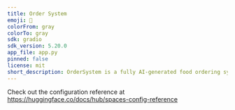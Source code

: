 ```yaml
---
title: Order System
emoji: 🏃
colorFrom: gray
colorTo: gray
sdk: gradio
sdk_version: 5.20.0
app_file: app.py
pinned: false
license: mit
short_description: OrderSystem is a fully AI-generated food ordering system, de
---
```


Check out the configuration reference at https://huggingface.co/docs/hub/spaces-config-reference
